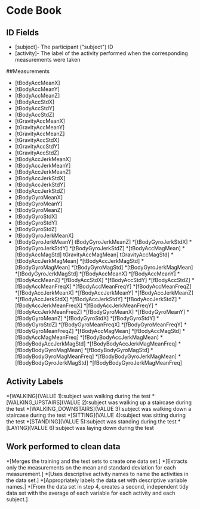 # Code Book

## ID Fields
* [subject]- The participant ("subject") ID
* [activity]- The label of the activity performed when the corresponding measurements were taken

##Measurements

* [tBodyAccMeanX]
* [tBodyAccMeanY]
* [tBodyAccMeanZ]
* [tBodyAccStdX]
* [tBodyAccStdY]
* [tBodyAccStdZ]
* [tGravityAccMeanX]
* [tGravityAccMeanY]
* [tGravityAccMeanZ]
* [tGravityAccStdX]
* [tGravityAccStdY]
* [tGravityAccStdZ]
* [tBodyAccJerkMeanX]
* [tBodyAccJerkMeanY]
* [tBodyAccJerkMeanZ]
* [tBodyAccJerkStdX]
* [tBodyAccJerkStdY]
* [tBodyAccJerkStdZ]
* [tBodyGyroMeanX]
* [tBodyGyroMeanY]
* [tBodyGyroMeanZ]
* [tBodyGyroStdX]
* [tBodyGyroStdY]
* [tBodyGyroStdZ]
* [tBodyGyroJerkMeanX]
* [tBodyGyroJerkMeanY]
tBodyGyroJerkMeanZ]
*[tBodyGyroJerkStdX]
*[tBodyGyroJerkStdY]
*[tBodyGyroJerkStdZ]
*[tBodyAccMagMean]
*[tBodyAccMagStd]
tGravityAccMagMean]
tGravityAccMagStd]
*[tBodyAccJerkMagMean]
*[tBodyAccJerkMagStd]
*[tBodyGyroMagMean]
*[tBodyGyroMagStd]
*[tBodyGyroJerkMagMean]
*[tBodyGyroJerkMagStd]
*[fBodyAccMeanX]
*[fBodyAccMeanY]
*[fBodyAccMeanZ]
*[fBodyAccStdX]
*[fBodyAccStdY]
*[fBodyAccStdZ]
*[fBodyAccMeanFreqX]
*[fBodyAccMeanFreqY]
*[fBodyAccMeanFreqZ]
*[fBodyAccJerkMeanX]
*[fBodyAccJerkMeanY]
*[fBodyAccJerkMeanZ]
*[fBodyAccJerkStdX]
*[fBodyAccJerkStdY]
*[fBodyAccJerkStdZ]
*[fBodyAccJerkMeanFreqX]
*[fBodyAccJerkMeanFreqY]
*[fBodyAccJerkMeanFreqZ]
*[fBodyGyroMeanX]
*[fBodyGyroMeanY]
*[fBodyGyroMeanZ]
*[fBodyGyroStdX]
*[fBodyGyroStdY]
*[fBodyGyroStdZ]
*[fBodyGyroMeanFreqX]
*[fBodyGyroMeanFreqY]
*[fBodyGyroMeanFreqZ]
*[fBodyAccMagMean]
*[fBodyAccMagStd]
*[fBodyAccMagMeanFreq]
*[fBodyBodyAccJerkMagMean]
*[fBodyBodyAccJerkMagStd]
*[fBodyBodyAccJerkMagMeanFreq]
*[fBodyBodyGyroMagMean]
*[fBodyBodyGyroMagStd]
*[fBodyBodyGyroMagMeanFreq]
*[fBodyBodyGyroJerkMagMean]
*[fBodyBodyGyroJerkMagStd]
*[fBodyBodyGyroJerkMagMeanFreq]

## Activity Labels
*[WALKING](VALUE 1):subject was walking during the test
*[WALKING_UPSTAIRS](VALUE 2):subject was walking up a staircase during the test
*[WALKING_DOWNSTAIRS](VALUE 3):subject was walking down a staircase during the test
*[SITTING](VALUE 4):subject was sitting during the test
*[STANDING](VALUE 5):subject was standing during the test
*[LAYING](VALUE 6):subject was laying down during the test

## Work performed to clean data
*[Merges the training and the test sets to create one data set.]
*[Extracts only the measurements on the mean and standard deviation for each measurement.]
*[Uses descriptive activity names to name the activities in the data set.]
*[Appropriately labels the data set with descriptive variable names.]
*[From the data set in step 4, creates a second, independent tidy data set with the average of each variable for each activity and each subject.]